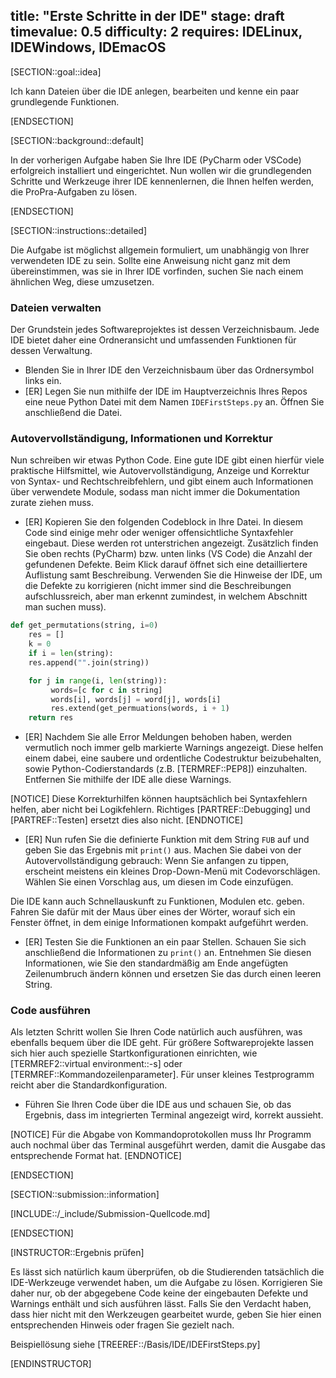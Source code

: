 title: "Erste Schritte in der IDE"
stage: draft
timevalue: 0.5
difficulty: 2
requires: IDELinux, IDEWindows, IDEmacOS
---

[SECTION::goal::idea]

Ich kann Dateien über die IDE anlegen, bearbeiten und kenne ein paar grundlegende Funktionen.

[ENDSECTION]

[SECTION::background::default]

In der vorherigen Aufgabe haben Sie Ihre IDE (PyCharm oder VSCode) erfolgreich 
installiert und eingerichtet. 
Nun wollen wir die grundlegenden Schritte und Werkzeuge ihrer IDE kennenlernen, die Ihnen helfen 
werden, die ProPra-Aufgaben zu lösen.

[ENDSECTION]

[SECTION::instructions::detailed]

Die Aufgabe ist möglichst allgemein formuliert, um unabhängig von Ihrer verwendeten IDE zu sein. 
Sollte eine Anweisung nicht ganz mit dem übereinstimmen, was sie in Ihrer IDE vorfinden, suchen 
Sie nach einem ähnlichen Weg, diese umzusetzen.

### Dateien verwalten

Der Grundstein jedes Softwareprojektes ist dessen Verzeichnisbaum. 
Jede IDE bietet daher eine Ordneransicht und umfassenden Funktionen für dessen Verwaltung.

- Blenden Sie in Ihrer IDE den Verzeichnisbaum über das Ordnersymbol links ein.
- [ER] Legen Sie nun mithilfe der IDE im Hauptverzeichnis Ihres Repos eine neue Python Datei mit 
  dem Namen `IDEFirstSteps.py` an. Öffnen Sie anschließend die Datei.

### Autovervollständigung, Informationen und Korrektur

Nun schreiben wir etwas Python Code. Eine gute IDE gibt einen hierfür viele praktische 
Hilfsmittel, wie Autovervollständigung, Anzeige und Korrektur von Syntax- und Rechtschreibfehlern, 
und gibt einem auch Informationen über verwendete Module, sodass man nicht immer die 
Dokumentation zurate ziehen muss.

- [ER] Kopieren Sie den folgenden Codeblock in Ihre Datei. 
  In diesem Code sind einige mehr oder weniger offensichtliche Syntaxfehler eingebaut. 
  Diese werden rot unterstrichen angezeigt. Zusätzlich finden Sie oben rechts (PyCharm) bzw. 
  unten links (VS Code) die Anzahl der gefundenen Defekte. 
  Beim Klick darauf öffnet sich eine detailliertere Auflistung samt Beschreibung.
  Verwenden Sie die Hinweise der IDE, um die Defekte zu korrigieren (nicht immer sind die 
  Beschreibungen aufschlussreich, aber man erkennt zumindest, in welchem Abschnitt man suchen muss).

```python
def get_permutations(string, i=0)
    res = []
    k = 0
    if i = len(string):
    res.append("".join(string))

    for j in range(i, len(string)):
         words=[c for c in string]
         words[i], words[j] = word[j], words[i]
         res.extend(get_permuations(words, i + 1)
    return res
```

- [ER] Nachdem Sie alle Error Meldungen behoben haben, werden vermutlich noch immer gelb 
  markierte Warnings angezeigt. 
  Diese helfen einem dabei, eine saubere und ordentliche Codestruktur beizubehalten, sowie 
  Python-Codierstandards (z.B. [TERMREF::PEP8]) einzuhalten.  
  Entfernen Sie mithilfe der IDE alle diese Warnings.

<!-- TODO_1_wegner: Aufgabe anpassen, da VS Code kein Formatting/Linting macht. Dafür ist die 
Extension Pylint notwendig. Evtl. Aufgabe löschen und stattdessen auf Werkzeuge/Linter verweisen -->

[NOTICE]
Diese Korrekturhilfen können hauptsächlich bei Syntaxfehlern helfen, aber nicht bei Logikfehlern.
Richtiges [PARTREF::Debugging] und [PARTREF::Testen] ersetzt dies also nicht.
[ENDNOTICE]

- [ER] Nun rufen Sie die definierte Funktion mit dem String `FUB` auf und geben Sie das Ergebnis 
  mit `print()` aus. 
  Machen Sie dabei von der Autovervollständigung gebrauch: Wenn Sie anfangen zu tippen, 
  erscheint meistens ein kleines Drop-Down-Menü mit Codevorschlägen. 
  Wählen Sie einen Vorschlag aus, um diesen im Code einzufügen.

Die IDE kann auch Schnellauskunft zu Funktionen, Modulen etc. geben. Fahren Sie dafür mit der 
Maus über eines der Wörter, worauf sich ein Fenster öffnet, in dem einige Informationen kompakt 
aufgeführt werden.

- [ER] Testen Sie die Funktionen an ein paar Stellen. 
  Schauen Sie sich anschließend die Informationen zu `print()` an. 
  Entnehmen Sie diesen Informationen, wie Sie den standardmäßig am Ende angefügten Zeilenumbruch 
  ändern können und ersetzen Sie das durch einen leeren String.

### Code ausführen

Als letzten Schritt wollen Sie Ihren Code natürlich auch ausführen, was ebenfalls bequem über die 
IDE geht. 
Für größere Softwareprojekte lassen sich hier auch spezielle Startkonfigurationen 
einrichten, wie [TERMREF2::virtual environment::-s] oder [TERMREF::Kommandozeilenparameter]. 
Für unser kleines Testprogramm reicht aber die Standardkonfiguration.

- Führen Sie Ihren Code über die IDE aus und schauen Sie, ob das Ergebnis, dass im integrierten
  Terminal angezeigt wird, korrekt aussieht.

[NOTICE]
Für die Abgabe von Kommandoprotokollen muss Ihr Programm auch nochmal über das Terminal ausgeführt 
werden, damit die Ausgabe das entsprechende Format hat.
[ENDNOTICE]

<!-- 
TODO_1_wegner: Weiterführende Verweise zu Git

evtl eine Notiz zu Unterschieden zu VS Code, da könnte auch das unten stehende dazu

- Drücken Sie die Taste F1 und tippen Sie den Befehl "create" ein.
- Suchen Sie nach "Create: New File" (oder dem deutschen Äquivalent) und wählen Sie es aus. 
Dadurch wird eine neue (zunächst noch temporäre) Datei angelegt, in der Sie editieren können.
- Drücken Sie "Strg+S" / "Command+S", um die Datei zu speichern. Ein Fenster öffnet sich. 
  Geben Sie einen passenden Dateinamen mit Endung ein und wählen Sie den Ablageort der Datei
  in Ihrem Arbeitsbereich aus.
-->

[ENDSECTION]

[SECTION::submission::information]

[INCLUDE::/_include/Submission-Quellcode.md]

[ENDSECTION]

[INSTRUCTOR::Ergebnis prüfen]

Es lässt sich natürlich kaum überprüfen, ob die Studierenden tatsächlich die IDE-Werkzeuge 
verwendet haben, um die Aufgabe zu lösen. 
Korrigieren Sie daher nur, ob der abgegebene Code keine der eingebauten Defekte und Warnings 
enthält und sich ausführen lässt. 
Falls Sie den Verdacht haben, dass hier nicht mit den Werkzeugen gearbeitet wurde, geben Sie 
hier einen entsprechenden Hinweis oder fragen Sie gezielt nach.

Beispiellösung siehe [TREEREF::/Basis/IDE/IDEFirstSteps.py]

[ENDINSTRUCTOR]
